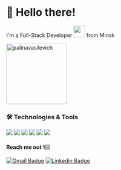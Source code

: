 # 👋 Hello there!
I'm a Full-Stack Developer <img src="https://media.giphy.com/media/WUlplcMpOCEmTGBtBW/giphy.gif" width="30"> from Minsk

 <div>
   <img height=160px src="https://github-readme-stats.vercel.app/api/top-langs?username=palinavasilevich&layout=compact&langs_count=16&theme=dracula"" alt="palinavasilevich"/>
 </div>
 

### 🛠 Technologies & Tools
<div>
 <img src="https://img.shields.io/badge/JavaScript-F7DF1E?style=for-the-badge&logo=javascript&logoColor=black"/>
 <img src="https://img.shields.io/badge/React-20232A?style=for-the-badge&logo=react&logoColor=61DAFB"/>
 <img src="https://img.shields.io/badge/Vue.js-35495E?style=for-the-badge&logo=vuedotjs&logoColor=4FC08D"/>
 <img src="https://img.shields.io/badge/TypeScript-007ACC?style=for-the-badge&logo=typescript&logoColor=white"/>
 <img src="https://img.shields.io/badge/next.js-000000?style=for-the-badge&logo=nextdotjs&logoColor=white"/>
 <img src="https://img.shields.io/badge/Node.js-43853D?style=for-the-badge&logo=node.js&logoColor=white"/>
</p>

#### Reach me out 👇🏼
[![Gmail Badge](https://img.shields.io/badge/Gmail-d14836?style=flat-square&logo=Gmail&logoColor=white&link=mailto:polina.vasilevichh@gmail.com)](mailto:polina.vasilevichh@gmail.com)
[![Linkedin Badge](https://img.shields.io/badge/-LinkedIn-blue?style=flat-square&logo=Linkedin&logoColor=white&link=https://www.linkedin.com/in/palina-vasilevich-b3b8441b4/)](https://www.linkedin.com/in/palina-vasilevich-b3b8441b4/)

<!--
**PalinaVasilevich/PalinaVasilevich** is a ✨ _special_ ✨ repository because its `README.md` (this file) appears on your GitHub profile.

Here are some ideas to get you started:

- 🔭 I’m currently working on ...
- 🌱 I’m currently learning ...
- 👯 I’m looking to collaborate on ...
- 🤔 I’m looking for help with ...
- 💬 Ask me about ...
- 📫 How to reach me: ...
- 😄 Pronouns: ...
- ⚡ Fun fact: ...
-->
